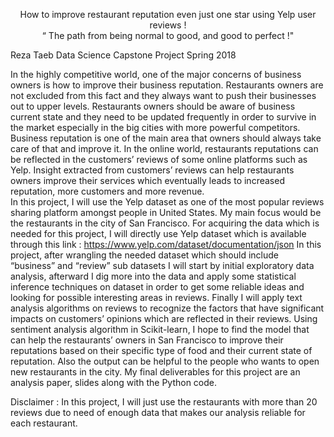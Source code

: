 <p align="center">
  <h> How to improve restaurant reputation even just one star using Yelp user reviews ! </h><br>
  <h> “ The path from being normal to good, and good to perfect !" </h><br>


</p>

Reza Taeb
Data Science Capstone Project
Spring 2018

In the highly competitive world, one of the major concerns of business owners is how to improve their business reputation. Restaurants owners are not excluded from this fact and they always want to push their businesses out to upper levels. Restaurants owners should be aware of business current state and they need to be updated frequently in order to survive in the market especially in the big cities with more powerful competitors. Business reputation is one of the main area that owners should always take care of that and improve it. In the online world, restaurants reputations can be reflected in the customers’ reviews of some online platforms such as Yelp.
Insight extracted from customers’ reviews can help restaurants owners improve their services which eventually leads to increased reputation, more customers and more revenue.  
In this project, I will use the Yelp dataset as one of the most popular reviews sharing platform amongst people in United States. My main focus would be the restaurants in the city of San Francisco. For acquiring the data which is needed for this project, I will directly use Yelp dataset which is available through this link : 
https://www.yelp.com/dataset/documentation/json
In this project, after wrangling the needed dataset which should include “business” and “review” sub datasets I will start by initial exploratory data analysis,  afterward I dig more into the data and apply some statistical inference techniques on dataset in order to get some reliable ideas and looking for possible interesting areas in reviews. Finally I will apply text analysis algorithms on reviews to recognize the factors that have significant impacts on customers’ opinions which are reflected in their reviews. Using sentiment analysis algorithm in Scikit-learn, I hope to find the model that can help the restaurants’ owners in San Francisco to improve their reputations based on their specific type of food and their current state of reputation. Also the output can be helpful to the people who wants to open new restaurants in the city. 
My final deliverables for this project are an analysis paper, slides along with the Python code. 













Disclaimer : In this project, I will just use the restaurants with more than 20 reviews due to need of enough data that makes our analysis reliable for each restaurant.  

